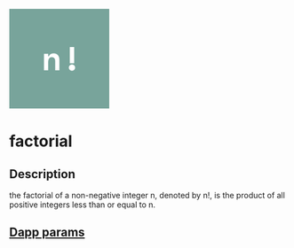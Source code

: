 ![dapp logo](./logo.png)
# factorial
## Description
the factorial of a non-negative integer n, denoted by n!, is the product of all positive integers less than or equal to n.

## [Dapp params](./iexec.js)
